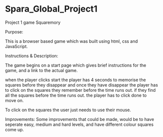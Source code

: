 # Spara_Global_Project1
Project 1 game
Squaremory

Purpose:

This is a browser based game which was built using html, css and JavaScript.

Instructions & Description:

The game begins on a start page which gives brief instructions for the game, and a link to the actual game.

when the player clicks start the player has 4 seconds to memorise the squares before they disappear and once they have disappear the player has to click on the squares they remember before the time runs out. if they find all the squares before the time runs out. the player has to click done to move on.

To click on the squares the user just needs to use their mouse.

Improvements:
Some improvements that could be made, would be to have seperate easy, medium and hard levels, and have different colour squares come up.
